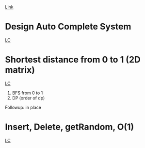[Link](https://www.youtube.com/watch?v=py0YJiIMDLk&list=PLbhaS_83B97tXFdQcgvq_AFaR1lRZoUWM&index=4&t=1216s)

# Design Auto Complete System 
[LC](https://leetcode.com/problems/design-search-autocomplete-system)

# Shortest distance from 0 to 1 (2D matrix)
[LC](https://leetcode.com/problems/01-matrix/solution/)

1. BFS from 0 to 1
2. DP (order of dp)

Followup: in place

# Insert, Delete, getRandom, O(1)
[LC](https://leetcode.com/problems/insert-delete-getrandom-o1)
